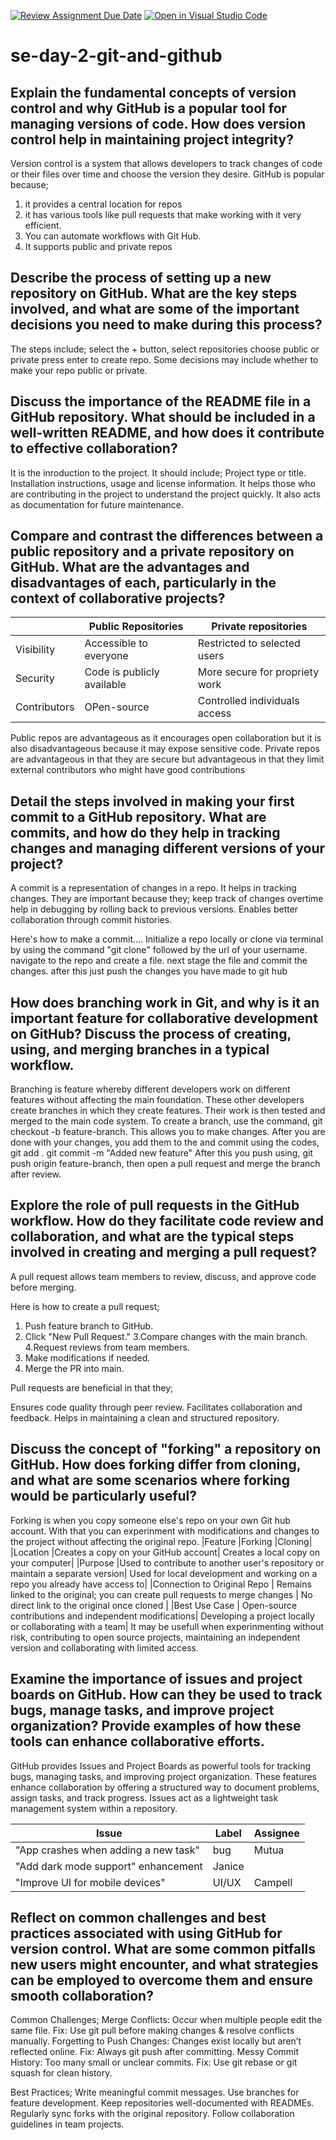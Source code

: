 [![Review Assignment Due Date](https://classroom.github.com/assets/deadline-readme-button-22041afd0340ce965d47ae6ef1cefeee28c7c493a6346c4f15d667ab976d596c.svg)](https://classroom.github.com/a/8wgCKhpZ)
[![Open in Visual Studio Code](https://classroom.github.com/assets/open-in-vscode-2e0aaae1b6195c2367325f4f02e2d04e9abb55f0b24a779b69b11b9e10269abc.svg)](https://classroom.github.com/online_ide?assignment_repo_id=18445469&assignment_repo_type=AssignmentRepo)
# se-day-2-git-and-github
## Explain the fundamental concepts of version control and why GitHub is a popular tool for managing versions of code. How does version control help in maintaining project integrity?
Version control is a system that allows developers to track changes of code or their files over time and choose the version they desire.
GitHub is popular because;
1. it provides a central location for repos
2. it has various tools like pull requests that make working with it very efficient.
3. You can automate workflows with Git Hub.
4. It supports public and private repos

## Describe the process of setting up a new repository on GitHub. What are the key steps involved, and what are some of the important decisions you need to make during this process?
The steps include;
select the + button, select repositories
choose public or private
press enter to create repo.
Some decisions may include whether to make your repo public or private.

## Discuss the importance of the README file in a GitHub repository. What should be included in a well-written README, and how does it contribute to effective collaboration?
It is the inroduction to the project.
It should include; Project type or title. Installation instructions, usage and license information.
It helps those who are contributing in the project to understand the project quickly.
It also acts as documentation for future maintenance.

## Compare and contrast the differences between a public repository and a private repository on GitHub. What are the advantages and disadvantages of each, particularly in the context of collaborative projects?

|         |Public Repositories | Private repositories |
|---------|--------|--------|
| Visibility| Accessible to everyone | Restricted to selected users |
|Security| Code is publicly available | More secure for propriety work |
|Contributors | OPen-source | Controlled individuals access |
Public repos are advantageous as it encourages open collaboration but it is also disadvantageous because it may expose sensitive code.
Private repos are advantageous in that they are secure but advantageous in that they limit external contributors who might have good contributions

## Detail the steps involved in making your first commit to a GitHub repository. What are commits, and how do they help in tracking changes and managing different versions of your project?
A commit is a representation of changes in a repo. It helps in tracking changes.
They are important because they;
keep track of changes overtime
help in debugging by rolling back to previous versions.
Enables better collaboration through commit histories.

Here's how to make a commit....
Initialize a repo locally or clone via terminal by using the command "git clone" followed by the url of your username.
navigate to the repo and create a file. next stage the file and commit the changes. after this just push the changes you have made to git hub

## How does branching work in Git, and why is it an important feature for collaborative development on GitHub? Discuss the process of creating, using, and merging branches in a typical workflow.
Branching is feature whereby different developers work on different features without affecting the main foundation. These other developers create branches in which they create features. Their work is then tested and merged to the main code system.
To create a branch, use the command, git checkout -b feature-branch. This allows you to make changes.  After you are done with your changes, you add them to the and commit using the codes, git add .
git commit -m "Added new feature"
After this you push using, git push origin feature-branch, then open a pull request and merge the branch after review.


## Explore the role of pull requests in the GitHub workflow. How do they facilitate code review and collaboration, and what are the typical steps involved in creating and merging a pull request?
A pull request allows team members to review, discuss, and approve code before merging.

Here is how to create a pull request;
1. Push feature branch to GitHub.
2. Click "New Pull Request."
3.Compare changes with the main branch.
4.Request reviews from team members.
5. Make modifications if needed.
6. Merge the PR into main.

Pull requests are beneficial in that they;

Ensures code quality through peer review.
 Facilitates collaboration and feedback.
Helps in maintaining a clean and structured repository.

## Discuss the concept of "forking" a repository on GitHub. How does forking differ from cloning, and what are some scenarios where forking would be particularly useful?
Forking is when you copy someone else's repo on your own Git hub account. With that you can experinment with modifications and changes to the project without affecting the original repo.
|Feature	|Forking	|Cloning|
|Location	|Creates a copy on your GitHub account|	Creates a local copy on your computer|
|Purpose	|Used to contribute to another user's repository or maintain a separate version|	Used for local development and working on a repo you already have access to|
|Connection to Original Repo |	Remains linked to the original; you can create pull requests to merge changes |	No direct link to the original once cloned |
|Best Use Case	| Open-source contributions and independent modifications|	Developing a project locally or collaborating with a team|
It may be usefull when experinmenting without risk, contributing to open source projects, maintaining an independent version and collaborating with limited access.

## Examine the importance of issues and project boards on GitHub. How can they be used to track bugs, manage tasks, and improve project organization? Provide examples of how these tools can enhance collaborative efforts.
GitHub provides Issues and Project Boards as powerful tools for tracking bugs, managing tasks, and improving project organization. These features enhance collaboration by offering a structured way to document problems, assign tasks, and track progress. Issues act as a lightweight task management system within a repository.

|Issue|	Label|	Assignee|
|------|------|------|
|"App crashes when adding a new task"|	bug	| Mutua|
|"Add dark mode support"	enhancement|	Janice|
|"Improve UI for mobile devices" |UI/UX|	Campell|


## Reflect on common challenges and best practices associated with using GitHub for version control. What are some common pitfalls new users might encounter, and what strategies can be employed to overcome them and ensure smooth collaboration?
Common Challenges;
Merge Conflicts: Occur when multiple people edit the same file.
Fix: Use git pull before making changes & resolve conflicts manually.
Forgetting to Push Changes: Changes exist locally but aren’t reflected online.
Fix: Always git push after committing.
Messy Commit History: Too many small or unclear commits.
Fix: Use git rebase or git squash for clean history.

Best Practices;
Write meaningful commit messages.
Use branches for feature development.
Keep repositories well-documented with READMEs.
Regularly sync forks with the original repository.
Follow collaboration guidelines in team projects.
